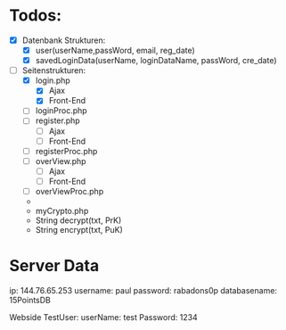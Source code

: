 # Todos:

- [x] Datenbank Strukturen:
  - [x] user(userName,passWord, email, reg_date)
  - [x] savedLoginData(userName, loginDataName, passWord, cre_date)
  
- [ ] Seitenstrukturen:
  - [x] login.php
    - [x] Ajax
    - [x] Front-End
  - [ ] loginProc.php
  - [ ] register.php
    - [ ] Ajax
    - [ ] Front-End
  - [ ] registerProc.php
  - [ ] overView.php
    - [ ] Ajax
    - [ ] Front-End
  - [ ] overViewProc.php
  - 
  - myCrypto.php
  -  String decrypt(txt, PrK)
  -  String encrypt(txt, PuK)
  
# Server Data
ip: 144.76.65.253
username: paul
password: rabadons0p
databasename: 15PointsDB


Webside TestUser:
userName: test
Password: 1234
